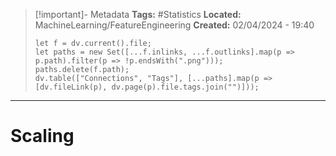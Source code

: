 > [!important]- Metadata
> **Tags:** #Statistics 
> **Located:** MachineLearning/FeatureEngineering
> **Created:** 02/04/2024 - 19:40
> ```dataviewjs
> let f = dv.current().file;
> let paths = new Set([...f.inlinks, ...f.outlinks].map(p => p.path).filter(p => !p.endsWith(".png")));
> paths.delete(f.path);
> dv.table(["Connections", "Tags"], [...paths].map(p => [dv.fileLink(p), dv.page(p).file.tags.join("")]));
> ```

___
# Scaling

